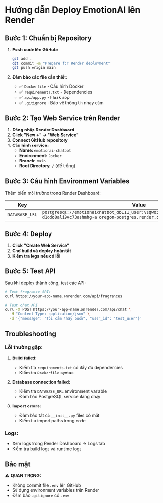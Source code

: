 # Hướng dẫn Deploy EmotionAI lên Render

## Bước 1: Chuẩn bị Repository

1. **Push code lên GitHub:**
   ```bash
   git add .
   git commit -m "Prepare for Render deployment"
   git push origin main
   ```

2. **Đảm bảo các file cần thiết:**
   - ✅ `Dockerfile` - Cấu hình Docker
   - ✅ `requirements.txt` - Dependencies
   - ✅ `api/app.py` - Flask app
   - ✅ `.gitignore` - Bảo vệ thông tin nhạy cảm

## Bước 2: Tạo Web Service trên Render

1. **Đăng nhập Render Dashboard**
2. **Click "New +" → "Web Service"**
3. **Connect GitHub repository**
4. **Cấu hình service:**
   - **Name:** `emotionai-chatbot`
   - **Environment:** `Docker`
   - **Branch:** `main`
   - **Root Directory:** `/` (để trống)

## Bước 3: Cấu hình Environment Variables

Thêm biến môi trường trong Render Dashboard:

| Key | Value |
|-----|-------|
| `DATABASE_URL` | `postgresql://emotionaichatbot_db111_user:Veqwo5l28i84Ea4q1lwxolnR4GWD4JjM@dpg-d1ddo0ali9vc73aehmhg-a.oregon-postgres.render.com/emotionaichatbot_db111` |

## Bước 4: Deploy

1. **Click "Create Web Service"**
2. **Chờ build và deploy hoàn tất**
3. **Kiểm tra logs nếu có lỗi**

## Bước 5: Test API

Sau khi deploy thành công, test các API:

```bash
# Test fragrance APIs
curl https://your-app-name.onrender.com/api/fragrances

# Test chat API
curl -X POST https://your-app-name.onrender.com/api/chat \
  -H "Content-Type: application/json" \
  -d '{"message": "Tôi cảm thấy buồn", "user_id": "test_user"}'
```

## Troubleshooting

### Lỗi thường gặp:

1. **Build failed:**
   - Kiểm tra `requirements.txt` có đầy đủ dependencies
   - Kiểm tra `Dockerfile` syntax

2. **Database connection failed:**
   - Kiểm tra `DATABASE_URL` environment variable
   - Đảm bảo PostgreSQL service đang chạy

3. **Import errors:**
   - Đảm bảo tất cả `__init__.py` files có mặt
   - Kiểm tra import paths trong code

### Logs:
- Xem logs trong Render Dashboard → Logs tab
- Kiểm tra build logs và runtime logs

## Bảo mật

⚠️ **QUAN TRỌNG:** 
- Không commit file `.env` lên GitHub
- Sử dụng environment variables trên Render
- Đảm bảo `.gitignore` có `.env` 